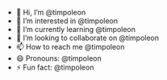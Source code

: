 - 👋 Hi, I’m @timpoleon
- 👀 I’m interested in @timpoleon
- 🌱 I’m currently learning @timpoleon
- 💞️ I’m looking to collaborate on @timpoleon
- 📫 How to reach me @timpoleon
- 😄 Pronouns: @timpoleon
- ⚡ Fun fact: @timpoleon

<!---
timpoleon/timpoleon is a ✨ special ✨ repository because its `README.md` (this file) appears on your GitHub profile.
You can click the Preview link to take a look at your changes.
--->
